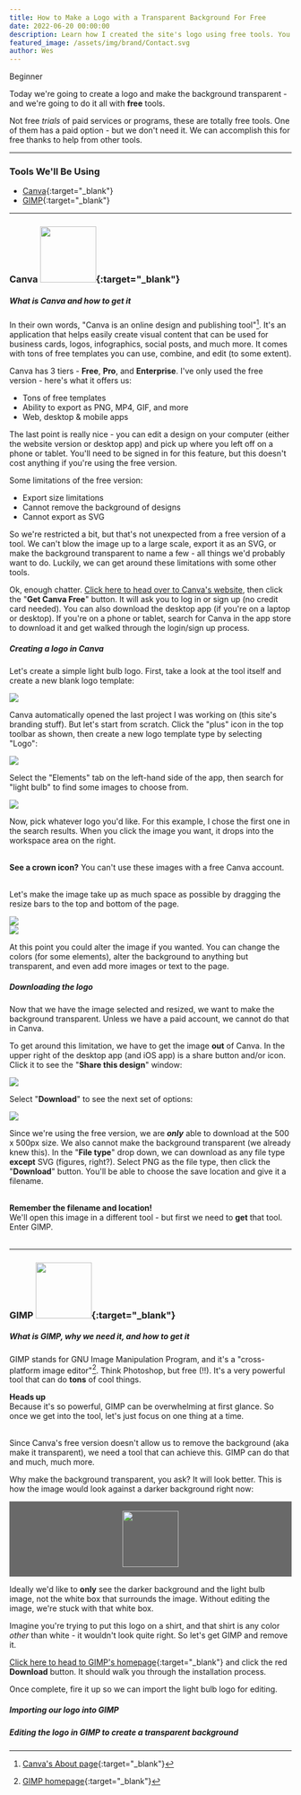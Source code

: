 ```yaml
---
title: How to Make a Logo with a Transparent Background For Free
date: 2022-06-20 00:00:00
description: Learn how I created the site's logo using free tools. You'll also learn how to make the background transparent.
featured_image: /assets/img/brand/Contact.svg
author: Wes
---
```

<span class="badge badge-success">Beginner</span>

Today we're going to create a logo and make the background transparent - and we're going to do it all with **free** tools. 

Not free *trials* of paid services or programs, these are totally free tools. One of them has a paid option - but we don't need it. We can accomplish this
for free thanks to help from other tools.

---
### Tools We'll Be Using
* [Canva](https://www.canva.com){:target="_blank"}
* [GIMP](https://www.gimp.org){:target="_blank"}

---
### Canva [<img src="https://marcas-logos.net/wp-content/uploads/2020/01/Canva-logo.png" style="width: 100px; display: inline;">](https://www.canva.com){:target="_blank"}

##### What is Canva and how to get it

In their own words, "Canva is an online design and publishing tool"[^1]. It's an application that helps easily create visual content that can be used for business cards, logos, infographics, social posts, and much more.
It comes with tons of free templates you can use, combine, and edit (to some extent).


Canva has 3 tiers - **Free**, **Pro**, and **Enterprise**. I've only used the free version - here's what it offers us:
* Tons of free templates
* Ability to export as PNG, MP4, GIF, and more
* Web, desktop & mobile apps

The last point is really nice - you can edit a design on your computer (either the website version or desktop app) and pick up where you left off on a phone or tablet. You'll need to be signed in for this feature,
but this doesn't cost anything if you're using the free version.


Some limitations of the free version:
* Export size limitations
* Cannot remove the background of designs 
* Cannot export as SVG

So we're restricted a bit, but that's not unexpected from a free version of a tool. We can't blow the image up to a large scale, export it as an SVG, or make the background transparent to name a few - 
all things we'd probably want to do. Luckily, we can get around these limitations with some other tools.

Ok, enough chatter. [Click here to head over to Canva's website](https://www.canva.com), then click the "**Get Canva Free**" button. It will ask you to log in or sign up (no credit card needed). 
You can also download the desktop app (if you're on a laptop or desktop). If you're on a phone or tablet, search for Canva in the app store to download it and get walked through the login/sign up process.

##### Creating a logo in Canva
Let's create a simple light bulb logo. First, take a look at the tool itself and create a new blank logo template:

<img src="/assets/img/blog-images/canva-create-new-logo.png">

Canva automatically opened the last project I was working on (this site's branding stuff). But let's start from scratch. Click the "plus" icon in the top toolbar as shown, 
then create a new logo template type by selecting "Logo":

<img src="/assets/img/blog-images/canva-pick-logo-template.png">

Select the "Elements" tab on the left-hand side of the app, then search for "light bulb" to find some images to choose from.

<img src="/assets/img/blog-images/canva-find-light-bulb.png" style="max-width:400px;">

Now, pick whatever logo you'd like. For this example, I chose the first one in the search results. When you click the image you want, it drops into the workspace area on the right.

<br>
<div class="alert alert-warning" role="alert">
    <span class="alert-inner--icon"><i class="fa fa-exclamation-triangle"></i></span>
    <span><strong>See a crown icon?</strong> You can't use these images with a free Canva account.</span>
</div>
<br>

Let's make the image take up as much space as possible by dragging the resize bars to the top and bottom of the page.

<div class="row">
<div class="col-md-6"><img src="/assets/img/blog-images/canva-image-resize.png" style="max-width:400px;"></div>
<div class="col-md-6"><img src="/assets/img/blog-images/canva-image-resized.png" style="max-width:400px;"></div>
</div>

At this point you could alter the image if you wanted. You can change the colors (for some elements), alter the background to anything but transparent, and even add more images or text to the page.

##### Downloading the logo
Now that we have the image selected and resized, we want to make the background transparent. Unless we have a paid account, we cannot do that in Canva.

To get around this limitation, we have to get the image **out** of Canva. In the upper right of the desktop app (and iOS app) is a share button and/or icon. Click it to see the "**Share this design**" window:

<img src="/assets/img/blog-images/canva-share-options.png">

Select "**Download**" to see the next set of options:

<img src="/assets/img/blog-images/canva-download-options.png" style="max-width:400px;">

Since we're using the free version, we are ***only*** able to download at the 500 x 500px size. We also cannot make the background transparent (we already knew this). In the "**File type**" drop down,
we can download as any file type **except** SVG (figures, right?). Select PNG as the file type, then click the "**Download**" button. You'll be able to choose the save location and give it a filename.

<br>
<div class="alert alert-primary" role="alert">
    <span class="alert-inner--icon"><i class="ni ni-folder-17"></i></span>
    <span><strong>Remember the filename and location!</strong> 
    <br>We'll open this image in a different tool - but first we need to <strong>get</strong> that tool. Enter GIMP.</span>
</div>
<br>

---
### GIMP [<img src="https://www.gimp.org/images/frontpage/wilber-big.png" style="width:100px; display:inline;">](https://gimp.org){:target="_blank"}


##### What is GIMP, why we need it, and how to get it
GIMP stands for GNU Image Manipulation Program, and it's a "cross-platform image editor"[^2]. Think Photoshop, but free (!!). It's a very powerful tool that can do **tons** of cool things. 

<div class="alert alert-danger" role="alert">
    <span class="alert-inner--icon"><i class="ni ni-notification-70"></i></span>
    <span><strong>Heads up</strong></span>
    <br><span>Because it's so powerful, GIMP can be overwhelming at first glance. So once we get into the tool, let's just focus on one thing at a time.</span>
</div>
<br>

Since Canva's free version doesn't allow us to remove the background (aka make it transparent), we need a tool that can achieve this. GIMP can do that and much, much more. 

Why make the background transparent, you ask? It will look better. This is how the image would look against a darker background right now:

<div style="background-color: dimgray; text-align: center;">
    <br>
    <img src="/assets/img/blog-images/light-bulb-logo.png" style="width:100px;">
    <br><br>
</div>

Ideally we'd like to **only** see the darker background and the light bulb image, not the white box that surrounds the image. Without editing the image, we're stuck with that white box.

Imagine you're trying to put this logo on a shirt, and that shirt is any color *other* than white - it wouldn't look quite right. So let's get GIMP and remove it.

[Click here to head to GIMP's homepage](https://www.gimp.org){:target="_blank"} and click the red **Download** button. It should walk you through the installation process.

Once complete, fire it up so we can import the light bulb logo for editing.

##### Importing our logo into GIMP



##### Editing the logo in GIMP to create a transparent background


[^1]: [Canva's About page](https://www.canva.com/about/){:target="_blank"}
[^2]: [GIMP homepage](https://www.gimp.org){:target="_blank"}
